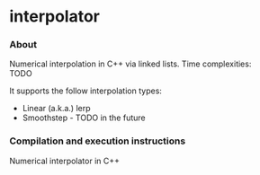 # interpolator


### About
Numerical interpolation in C++ via linked lists. Time complexities:  
TODO

It supports the follow interpolation types:
* Linear (a.k.a.) lerp
* Smoothstep - TODO in the future

### Compilation and execution instructions
Numerical interpolator in C++

